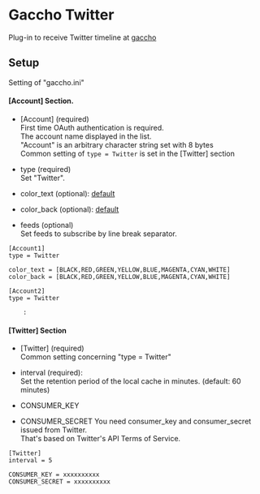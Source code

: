 # Gaccho Twitter

Plug-in to receive Twitter timeline at [gaccho](https://github.com/nobiki/gaccho)

## Setup

Setting of "gaccho.ini"

#### [Account] Section.

* [Account] (required)  
First time OAuth authentication is required.  
The account name displayed in the list.  
"Account" is an arbitrary character string set with 8 bytes  
Common setting of `type = Twitter` is set in the [Twitter] section

* type (required)  
Set "Twitter".

* color_text (optional): [default](https://github.com/nobiki/gaccho_rss/blob/0.1/gaccho_twitter/Twitter.py#L37)
* color_back (optional): [default](https://github.com/nobiki/gaccho_rss/blob/0.1/gaccho_twitter/Twitter.py#L37)

* feeds (optional)  
Set feeds to subscribe by line break separator.

```
[Account1]
type = Twitter

color_text = [BLACK,RED,GREEN,YELLOW,BLUE,MAGENTA,CYAN,WHITE]
color_back = [BLACK,RED,GREEN,YELLOW,BLUE,MAGENTA,CYAN,WHITE]

[Account2]
type = Twitter

    :

```

#### [Twitter] Section

* [Twitter] (required)  
Common setting concerning "type = Twitter"

* interval (required):  
Set the retention period of the local cache in minutes. (default: 60 minutes)

* CONSUMER_KEY
* CONSUMER_SECRET
You need consumer_key and consumer_secret issued from Twitter.  
That's based on Twitter's API Terms of Service.

```
[Twitter]
interval = 5

CONSUMER_KEY = xxxxxxxxxx
CONSUMER_SECRET = xxxxxxxxxx
```
